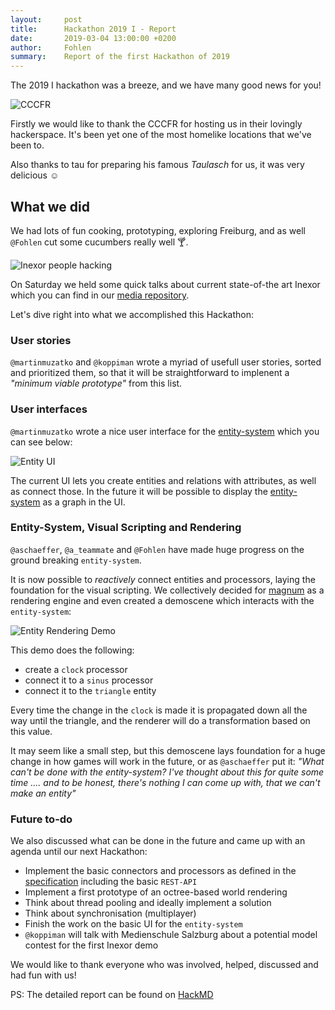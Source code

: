 ```yaml
---
layout:     post
title:      Hackathon 2019 I - Report
date:       2019-03-04 13:00:00 +0200
author:     Fohlen
summary:    Report of the first Hackathon of 2019
---
```


The 2019 I hackathon was a breeze, and we have many good news for you!

![CCCFR](https://raw.githubusercontent.com/inexorgame/blog-media/master/2019/03/Hackspace_CCCFR.jpeg "CCCFR")

Firstly we would like to thank the CCCFR for hosting us in their lovingly hackerspace. It's been yet one of the most homelike locations that we've been to.

Also thanks to tau for preparing his famous _Taulasch_ for us, it was very delicious :relaxed:

## What we did

We had lots of fun cooking, prototyping, exploring Freiburg, and as well `@Fohlen` cut some cucumbers really well :cocktail:.

![Inexor people hacking](https://raw.githubusercontent.com/inexorgame/blog-media/master/2019/03/inexor_hacking_from_above.jpg "inexor people hacking")

On Saturday we held some quick talks about current state-of-the art Inexor which you can find in our [media repository](https://github.com/inexorgame/blog-media/tree/master/2019/03).

Let's dive right into what we accomplished this Hackathon:

### User stories

`@martinmuzatko` and `@koppiman` wrote a myriad of usefull user stories, sorted and prioritized them, so that it will be straightforward to implenent a _"minimum viable prototype"_ from this list. 

### User interfaces

`@martinmuzatko` wrote a nice user interface for the [entity-system]() which you can see below:

![Entity UI](https://raw.githubusercontent.com/inexorgame/blog-media/master/2019/03/entity_ui.png "Entity UI")

The current UI lets you create entities and relations with attributes, as well as connect those. In the future it will be possible to display the [entity-system](https://github.com/inexorgame/entity-system) as a graph in the UI.

### Entity-System, Visual Scripting and Rendering

`@aschaeffer`, `@a_teammate` and `@Fohlen` have made huge progress on the ground breaking `entity-system`. 

It is now possible to _reactively_ connect entities and processors, laying the foundation for the visual scripting. We collectively decided for [magnum](https://magnum.graphics/) as a rendering engine and even created a demoscene which interacts with the `entity-system`:

![Entity Rendering Demo](https://raw.githubusercontent.com/inexorgame/blog-media/master/2019/03/triangle_example.png "Entity Rendering Demo")

This demo does the following:

- create a `clock` processor 
- connect it to a `sinus` processor
- connect it to the `triangle` entity

Every time the change in the `clock` is made it is propagated down all the way until the triangle, and the renderer will do a transformation based on this value. 

It may seem like a small step, but this demoscene lays foundation for a huge change in how games will work in the future, or as `@aschaeffer` put it: _"What can't be done with the entity-system? I've thought about this for quite some time .... and to be honest, there's nothing I can come up with, that we can't make an entity"_

### Future to-do

We also discussed what can be done in the future and came up with an agenda until our next Hackathon:

- Implement the basic connectors and processors as defined in the [specification](https://inexor.org/wiki/features/Entity-System.html) including the basic `REST-API`
- Implement a first prototype of an octree-based world rendering
- Think about thread pooling and ideally implement a solution
- Think about synchronisation (multiplayer)
- Finish the work on the basic UI for the `entity-system`
- `@koppiman` will talk with Medienschule Salzburg about a potential model contest for the first Inexor demo

We would like to thank everyone who was involved, helped, discussed and had fun with us!

PS: The detailed report can be found on [HackMD](https://hackmd.io/gS25VTU3S2WcuOR1X8XBIA)
